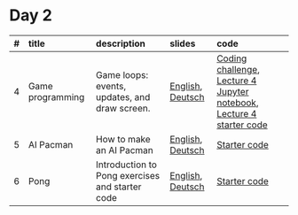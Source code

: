 # Day 2

| #    | title            | description                                     | slides                                                                         | code                                                                                                                                                                                                                                                                               |
| :--- | :--------------- | :---------------------------------------------- | :----------------------------------------------------------------------------- | :--------------------------------------------------------------------------------------------------------------------------------------------------------------------------------------------------------------------------------------------------------------------------------- |
| 4    | Game programming | Game loops: events, updates, and draw screen.   | [English](./4-Game_programming_en.pdf), [Deutsch](./4-Game_Programming_de.pdf) | [Coding challenge](./L4_coding_challenge "Coding challenge starter code"), [Lecture 4 Jupyter notebook](./L4-Notebook-Part-1.ipynb "Notebook for Part 1 of lecture 4"), [Lecture 4 starter code](./lecture_4_code "All codes that go with Lecture 4") |
| 5    | AI Pacman        | How to make an AI Pacman                        | [English](./5-Pacman_AI_en.pdf), [Deutsch](./5-Pacman_AI_de.pdf)               | [Starter code](./ "coming soon")                                                                                                                                                                                                                                                   |
| 6    | Pong             | Introduction to Pong exercises and starter code | [English](./6-Pre-pong_en.pdf), [Deutsch](./6-Pre_pong_de.pdf)                 | [Starter code](./ "coming soon")                                                                                                                                                                                                                                                   |

